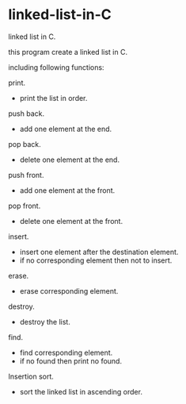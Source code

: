 # linked-list-in-C
linked list in C.


this program create a linked list in C.

including following functions:

print. 
  - print the list in order.
  
push back.
  - add one element at the end.
  
pop back.
  - delete one element at the end.

push front.
  - add one element at the front.

pop front.
  - delete one element at the front.

insert.
  - insert one element after the destination element.  
  - if no corresponding element then not to insert.

erase.
  - erase corresponding element.

destroy.
  - destroy the list.

find.
  - find corresponding element.
  - if no found then print no found.

Insertion sort.
  - sort the linked list in ascending order. 
